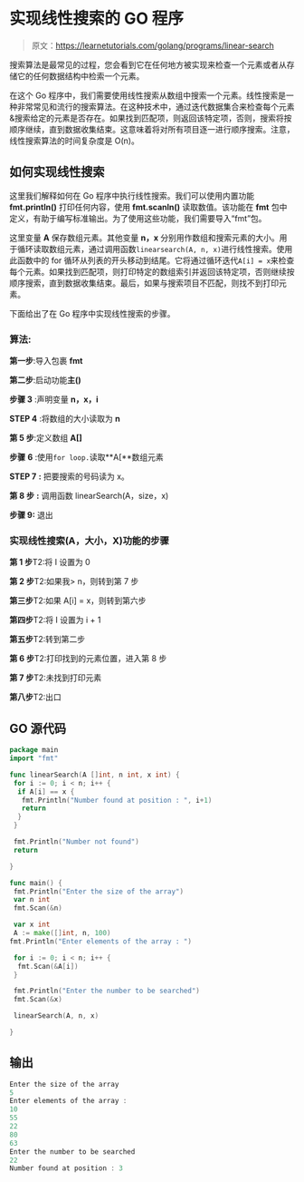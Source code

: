 # 实现线性搜索的 GO 程序

> 原文：<https://learnetutorials.com/golang/programs/linear-search>

搜索算法是最常见的过程，您会看到它在任何地方被实现来检查一个元素或者从存储它的任何数据结构中检索一个元素。

在这个 Go 程序中，我们需要使用线性搜索从数组中搜索一个元素。线性搜索是一种非常常见和流行的搜索算法。在这种技术中，通过迭代数据集合来检查每个元素&搜索给定的元素是否存在。如果找到匹配项，则返回该特定项，否则，搜索将按顺序继续，直到数据收集结束。这意味着将对所有项目逐一进行顺序搜索。注意，线性搜索算法的时间复杂度是 O(n)。

## 如何实现线性搜索

这里我们解释如何在 Go 程序中执行线性搜索。我们可以使用内置功能 **fmt.println()** 打印任何内容，使用 **fmt.scanln()** 读取数值。该功能在 **fmt** 包中定义，有助于编写标准输出。为了使用这些功能，我们需要导入“fmt”包。

这里变量 **A** 保存数组元素。其他变量 **n，x** 分别用作数组和搜索元素的大小。用于循环读取数组元素，通过调用函数`linearsearch(A, n, x)`进行线性搜索。使用此函数中的 for 循环从列表的开头移动到结尾。它将通过循环迭代`A[i] = x`来检查每个元素。如果找到匹配项，则打印特定的数组索引并返回该特定项，否则继续按顺序搜索，直到数据收集结束。最后，如果与搜索项目不匹配，则找不到打印元素。

下面给出了在 Go 程序中实现线性搜索的步骤。

### **算法:**

**第一步**:导入包裹 **fmt**

**第二步**:启动功能**主()**

**步骤 3** :声明变量 **n，x，i**

**STEP 4** :将数组的大小读取为 **n**

**第 5 步**:定义数组 **A[]**

**步骤** **6** :使用`for loop.`读取**A[**数组元素

**STEP 7** **:** 把要搜索的号码读为 x。

**第 8 步** **:** 调用函数 linearSearch(A，size，x)

**步骤 9:** 退出

### **实现线性搜索(A，大小，X)功能的步骤**

**第 1 步**T2:将 I 设置为 0

**第 2 步**T2:如果我> n，则转到第 7 步

**第三步**T2:如果 A[i] = x，则转到第六步

**第四步**T2:将 I 设置为 i + 1

**第五步**T2:转到第二步

**第 6 步**T2:打印找到的元素位置，进入第 8 步

**第 7 步**T2:未找到打印元素

**第八步**T2:出口

## GO 源代码

```go
package main
import "fmt"

func linearSearch(A []int, n int, x int) {
 for i := 0; i < n; i++ {
  if A[i] == x {
   fmt.Println("Number found at position : ", i+1)
   return
  }
 }

 fmt.Println("Number not found")
 return

}

func main() {
 fmt.Println("Enter the size of the array")
 var n int
 fmt.Scan(&n)

 var x int
 A := make([]int, n, 100)
fmt.Println("Enter elements of the array : ")

 for i := 0; i < n; i++ {
  fmt.Scan(&A[i])
 }

 fmt.Println("Enter the number to be searched")
 fmt.Scan(&x)

 linearSearch(A, n, x)

} 

```

## 输出

```go
Enter the size of the array
5
Enter elements of the array :
10
55
22
80
63
Enter the number to be searched
22
Number found at position : 3
```